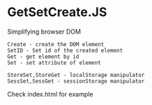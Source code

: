 # GetSetCreate.JS
Simplifying browser DOM 

    Create - create the DOM element
    SetID - Set id of the created element
    Get - get element by id
    Set - set attribute of element

    StoreSet,StoreGet - localStorage manipulator
    SessSet,SessGet - sessionStorage manipulator

Check index.html for example